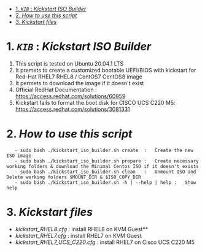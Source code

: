 
- [1. *`KIB`* : *Kickstart ISO Builder*](#1-kib--kickstart-iso-builder)
- [2. *How to use this script*](#2-how-to-use-this-script)
- [3. *Kickstart files*](#3-kickstart-files)

# 1. *`KIB`* : *Kickstart ISO Builder*

1. This script is tested on Ubuntu 20.04.1 LTS 
2. It premets to create a customized bootable UEFI/BIOS with kickstart for Red-Hat RHEL7 RHEL8 / CentOS7 CentOS8 image
3. It permets to download the image if it doesn't exist 
4. Official RedHat Documentation : https://access.redhat.com/solutions/60959
5. Kickstart fails to format the boot disk for CISCO UCS C220 M5: https://access.redhat.com/solutions/3081331



# 2. *How to use this script* 
```
   - sudo bash ./kickstart_iso_builder.sh create  :   Create the new ISO image
   - sudo bash ./kickstart_iso_builder.sh prepare :   Create necessary working folders & download the Minimal Centos ISO if it doesn't exists
   - sudo bash ./kickstart_iso_builder.sh clean   :   Unmount ISO and Delete working folders $MOUNT_DIR & $ISO_COPY_DIR
   - sudo bash ./kickstart_iso_builder.sh -h | --help | help :   Show help
```

# 3. *Kickstart files* 

- *kickstart_RHEL8.cfg* : install RHEL8 on KVM Guest**
- *kickstart_RHEL7.cfg* : install RHEL7 on KVM Guest
- *kickstart_RHEL7_UCS_C220.cfg* : install RHEL7 on Cisco UCS C220 M5